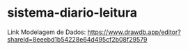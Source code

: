 # sistema-diario-leitura





Link Modelagem de Dados: https://www.drawdb.app/editor?shareId=8eeebd1b54228e64d495cf2b08f29579
